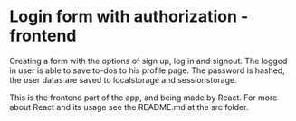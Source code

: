 # Login form with authorization - frontend

Creating a form with the options of sign up, log in and signout.
The logged in user is able to save to-dos to his profile page.
The password is hashed, the user datas are saved to localstorage and sessionstorage.

This is the frontend part of the app, and being made by React. For more about React and its usage see the README.md at the src folder.
